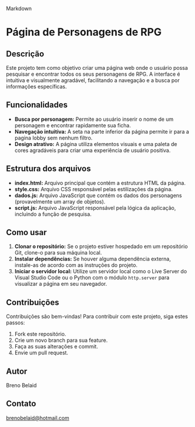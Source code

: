 Markdown
# Página de Personagens de RPG

## Descrição
Este projeto tem como objetivo criar uma página web onde o usuário possa pesquisar e encontrar todos os seus personagens de RPG. A interface é intuitiva e visualmente agradável, facilitando a navegação e a busca por informações específicas.

## Funcionalidades
* **Busca por personagem:** Permite ao usuário inserir o nome de um personagem e encontrar rapidamente sua ficha.
* **Navegação intuitiva:** A seta na parte inferior da página permite ir para a pagina lobby sem nenhum filtro.
* **Design atrativo:** A página utiliza elementos visuais e uma paleta de cores agradáveis para criar uma experiência de usuário positiva.


## Estrutura dos arquivos
* **index.html:** Arquivo principal que contém a estrutura HTML da página.
* **style.css:** Arquivo CSS responsável pelas estilizações da página.
* **dados.js:** Arquivo JavaScript que contém os dados dos personagens (provavelmente um array de objetos).
* **script.js:** Arquivo JavaScript responsável pela lógica da aplicação, incluindo a função de pesquisa.

## Como usar
1. **Clonar o repositório:** Se o projeto estiver hospedado em um repositório Git, clone-o para sua máquina local.
2. **Instalar dependências:** Se houver alguma dependência externa, instale-as de acordo com as instruções do projeto.
3. **Iniciar o servidor local:** Utilize um servidor local como o Live Server do Visual Studio Code ou o Python com o módulo `http.server` para visualizar a página em seu navegador.

## Contribuições
Contribuições são bem-vindas! Para contribuir com este projeto, siga estes passos:
1. Fork este repositório.
2. Crie um novo branch para sua feature.
3. Faça as suas alterações e commit.
4. Envie um pull request.



## Autor
Breno Belaid

## Contato
brenobelaid@hotmail.com
